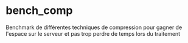 # bench_comp
Benchmark de différentes techniques de compression pour gagner de l'espace sur le serveur et pas trop perdre de temps lors du traitement
